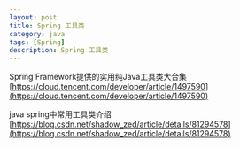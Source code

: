 ```yaml
---
layout: post
title: Spring 工具类
category: java
tags: [Spring]
description: Spring 工具类
---
```


Spring Framework提供的实用纯Java工具类大合集 [https://cloud.tencent.com/developer/article/1497590](https://cloud.tencent.com/developer/article/1497590)


java spring中常用工具类介绍 [https://blog.csdn.net/shadow_zed/article/details/81294578](https://blog.csdn.net/shadow_zed/article/details/81294578)